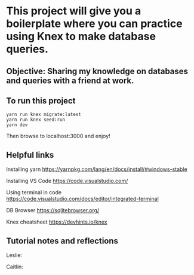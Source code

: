 # This project will give you a boilerplate where you can practice using Knex to make database queries. 

## Objective: Sharing my knowledge on databases and queries with a friend at work.

## To run this project 
```
yarn run knex migrate:latest
yarn run knex seed:run
yarn dev
```
Then browse to localhost:3000 and enjoy!

## Helpful links

Installing yarn
https://yarnpkg.com/lang/en/docs/install/#windows-stable

Installing VS Code
https://code.visualstudio.com/

Using terminal in code
https://code.visualstudio.com/docs/editor/integrated-terminal

DB Browser
https://sqlitebrowser.org/

Knex cheatsheet 
https://devhints.io/knex

## Tutorial notes and reflections 

Leslie: 

Caitlin: 
